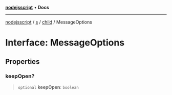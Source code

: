 [**nodejsscript**](../../../../../README.md) • **Docs**

***

[nodejsscript](../../../../../README.md) / [s](../../../README.md) / [child](../README.md) / MessageOptions

# Interface: MessageOptions

## Properties

### keepOpen?

> `optional` **keepOpen**: `boolean`
